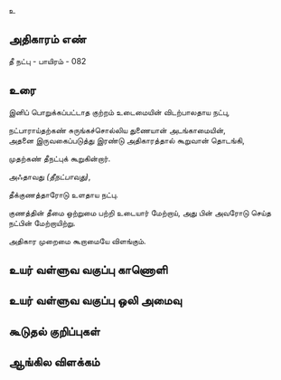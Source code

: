 உ


## அதிகாரம் எண்

தீ நட்பு - பாயிரம் - 082 	
## உரை

இனிப் பொறுக்கப்பட்டாத குற்றம் உடைமையின் விடற்பாலதாய நட்பு,  

நட்பாராய்தற்கண் சுருங்கச்சொல்லிய துணையான் அடங்காமையின்,  
அதனை இருவகைப்படுத்து இரண்டு அதிகாரத்தால் கூறுவான் தொடங்கி,  

முதற்கண் தீநட்புக் கூறுகின்றார்.  

அஃதாவது _(தீநட்பாவது)_,  

தீக்குணத்தாரோடு உளதாய நட்பு.  

குணத்தின் தீமை ஒற்றுமை பற்றி உடையார் மேற்றாய், அது
பின் அவரோடு செய்த நட்பின் மேற்றாயிற்று.  

அதிகார முறைமை கூறாமையே விளங்கும்.


## உயர் வள்ளுவ வகுப்பு காணொளி


## உயர் வள்ளுவ வகுப்பு ஒலி அமைவு 


## கூடுதல் குறிப்புகள்


## ஆங்கில விளக்கம்

